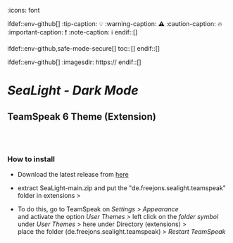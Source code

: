 :icons: font

ifdef::env-github[]
:tip-caption: :bulb:
:warning-caption: :warning:
:caution-caption: :fire:
:important-caption: :exclamation:
:note-caption: :information_source:
endif::[]

ifdef::env-github,safe-mode-secure[]
toc::[]
endif::[]

ifdef::env-github[]
:imagesdir: https://
endif::[]


# ***SeaLight - Dark Mode***
## **TeamSpeak 6 Theme (Extension)**


<br> <br>  
<h3>How to install</h3>

- Download the latest release from <a href="https://github.com/Freejons63/SeaLight/archive/refs/heads/main.zip">here </a> 
- extract SeaLight-main.zip and put the "de.freejons.sealight.teamspeak" folder in extensions >

- To do this, go to TeamSpeak on <i>Settings > Appearance</i> <br> and activate the option <i>User Themes</i> >  left click on the <i>folder symbol</i> under <i>User Themes</i> >  here under Directory (extensions) > <br> place the folder (de.freejons.sealight.teamspeak) >  <i>Restart TeamSpeak</i>
